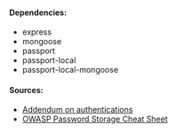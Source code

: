 #### Dependencies:
* express
* mongoose
* passport
* passport-local
* passport-local-mongoose


#### Sources:
* [Addendum on authentications](https://hackernoon.com/your-node-js-authentication-tutorial-is-wrong-f1a3bf831a46)
* [OWASP Password Storage Cheat Sheet](https://www.owasp.org/index.php/Password_Storage_Cheat_Sheet)
